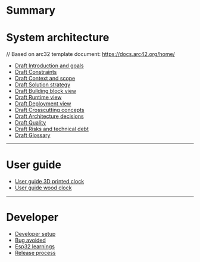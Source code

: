 # Summary

# System architecture
// Based on arc32 template document: https://docs.arc42.org/home/
- [Draft Introduction and goals](./architecture/1_introduction_and_goals.md)
- [Draft Constraints](./architecture/2_constraints.md)
- [Draft Context and scope](./architecture/3_context_and_scope.md)
- [Draft Solution strategy]()
- [Draft Building block view](./architecture/5_building_block_view.md)
- [Draft Runtime view]()
- [Draft Deployment view](./architecture/7_deployment_view.md)
- [Draft Crosscutting concepts](./architecture/8_crosscutting_concepts.md)
- [Draft Architecture decisions](./architecture/9_architecture_decisions.md)
- [Draft Quality]()
- [Draft Risks and technical debt]()
- [Draft Glossary](./architecture/12_glossary.md)

---

# User guide

- [User guide 3D printed clock](./user_guide_hw_v1.md)
- [User guide wood clock](./user_guide_hw_v2.md)

---

# Developer

- [Developer setup](./developer_setup.md)
- [Bug avoided](./bug_avoided.md)
- [Esp32 learnings](./esp32_learnings.md)
- [Release process](./release_process.md)